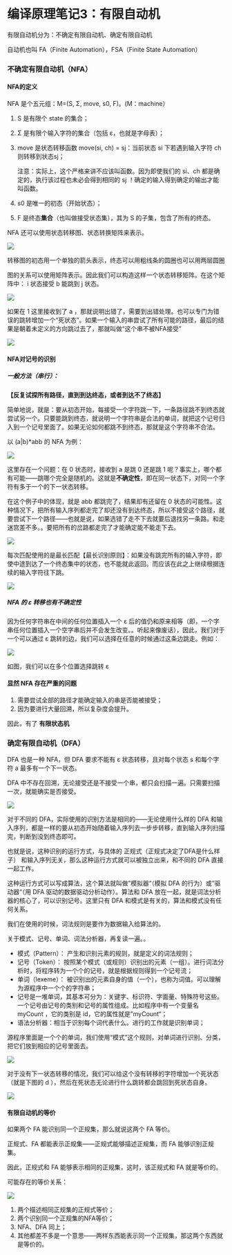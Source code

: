 # 编译原理笔记3：有限自动机

有限自动机分为：不确定有限自动机、确定有限自动机

自动机也叫 FA（Finite Automation），FSA（Finite State Automation）

### 不确定有限自动机（NFA）

#### NFA的定义

NFA 是个五元组：M=(S, Σ, move, s0, F)。(M：machine）

1. S 是有限个 state 的集合；

2. Σ 是有限个输入字符的集合（包括 ε，也就是字母表）；

3. move 是状态转移函数 move(si, ch) = sj：当前状态 si 下若遇到输入字符 ch 则转移到状态sj；

   注意：实际上，这个严格来讲不应该叫函数。因为即使我们的 si、ch 都是确定的，执行该过程也未必会得到相同的 sj ！确定的输入得到确定的输出才能叫函数。

4. s0 是唯一的初态（开始状态）；

5. F 是终态**集合**（也叫做接受状态集），其为 S 的子集，包含了所有的终态。

NFA 还可以使用状态转移图、状态转换矩阵来表示。

![](./img/2_12.png)

转移图的初态用一个单独的箭头表示，终态可以用粗线条的圆圈也可以用两层圆圈

图的关系可以使用矩阵表示。因此我们可以构造这样一个状态转移矩阵。在这个矩阵中： i 状态接受 b 能跳到 j 状态。

![](./img/2_13.png)

如果在 1 这里接收到了 a ，那就说明出错了，需要到出错处理。也可以专门为错误的跳转增加一个“死状态”。如果一个输入的串尝试了所有可能的路径，最后的结果是朝着未定义的方向跳过去了，那就叫做“这个串不被NFA接受”

![](./img/2_14.png)



#### NFA对记号的识别

##### 一般方法（串行）：

**【反复试探所有路径，直到到达终态，或者到达不了终态】**

简单地说，就是：要从初态开始，每接受一个字符跳一下，一条路径跳不到终态就尝试另一个。只要能跳到终态，就说明一个字符串是合法的单词，就把这个记号归入到一个记号里面了。如果无论如何都跳不到终态，那就是这个字符串不合法。

以 (a|b)*abb 的 NFA 为例：



![](./img/2_15.png)

这里存在一个问题：在 0 状态时，接收到 a 是跳 0 还是跳 1 呢？事实上，哪个都有可能——跳哪个完全是随机的。这就是**不确定性**，即在同一状态下，对同一个字符有多于一个的下一状态转移。

在这个例子中的体现，就是 abb 都跳完了，结果却有还留在 0 状态的可能性。这种情况下，把所有输入序列都走完了却还没有到达终态，所以不接受这个路径，就要尝试下一个路径——也就是说，如果选错了走不下去就要后退找另一条路。和走迷宫差不多。。要把所有的岔路都走完了才能确定能不能走下去。

![](./img/2_16.png)

每次匹配使用的是最长匹配【最长识别原则】：如果没有跳完所有的输入字符，即使中途到达了一个终态集中的状态，也不能就此返回。而应该在此之上继续根据连续的输入字符往下跳。

![](./img/2_17.png)

##### NFA 的 ε 转移也有不确定性

因为任何字符串在中间的任何位置插入一个 ε 后的值仍和原来相等（即，一个字串任何位置插入一个空字串后并不会发生改变。。听起来像废话），因此，我们对于一个可以通过 ε 跳转的边，我们可以选择在任意的时候通过这条边跳走。例如：

![](./img/3_1.png)

如图，我们可以在多个位置选择跳转 ε

#### 显然 NFA 存在严重的问题

1. 需要尝试全部的路径才能确定输入的串是否能被接受；
2. 因为要进行大量回溯，所以复杂度会提升。

因此，有了 **有限状态机**

### 确定有限自动机（DFA）

DFA 也是一种 NFA，但 DFA 要求不能有 ε 状态转移，且对每个状态 s 和每个字符 a 最多有一个下一状态。

DFA 中不存在回溯，无论接受还是不接受一个串，都只会扫描一遍。只需要扫描一次，就能确实是否接受。

![](./img/3_2.png)

对于不同的 DFA，实际使用的识别方法是相同的——无论使用什么样的 DFA 和输入序列，都是一样的要从初态开始随着输入序列去一步步转移，直到输入序列扫描完，判断到没到终态即可。

也就是说，这种识别的运行方式，与具体的 正规式（正规式决定了DFA是什么样子） 和输入序列无关，那么这种运行方式就可以被独立出来，和不同的 DFA 直接一起工作。

这种运行方式可以写成算法，这个算法就叫做”模拟器“（模拟 DFA 的行为）或”驱动器“（用 DFA 驱动的数据驱动分析动作）。算法和 DFA 放在一起，就是词法分析器的核心了，可以识别记号。这里只有 DFA 和模式是有关的，算法和模式没有任何关系。

我们在使用的时候，词法规则是要作为数据输入给算法的。

关于模式、记号、单词、词法分析器，再复读一遍。。

- 模式（Pattern）： 产生和识别元素的规则，就是定义的词法规则；
- 记号（Token）： 按照某个模式（或规则）识别出的元素（一组）。进行词法分析时，将程序转为一个个的记号，就是根据规则得到一个记号流；
- 单词（lexeme）： 被识别出的元素自身的值（一个），也称为词值。可以理解为源程序中一个个的字符串；
- 记号是一堆单词，其基本可分为：关键字、标识符、字面量、特殊符号这些。一个记号由记号的类别和记号的属性组成。比如程序中有一个变量名 myCount ，它的类别是 id，它的属性就是”myCount“；
- 语法分析器：相当于识别每个词代表什么。进行的工作就是识别单词；

源程序里面是一个个的单词，我们使用“模式”这个规则，对单词进行识别、分类，把它们放到相应的记号里面去。

![](./img/3_3.png)



对于没有下一状态转移的情况，我们可以给这个没有转移的字符增加一个死状态（就是下图的 d ），然后在死状态无论进行什么跳转都会跳回到死状态自身。

![](./img/3_4.png)

#### 有限自动机的等价

如果两个 FA 能识别同一个正规集，那么就说这两个 FA 等价。

正规式、FA 都能表示正规集——正规式能够描述正规集，而 FA 能够识别正规集。

因此，正规式和 FA 能够表示相同的正规集，这时，该正规式和 FA 就是等价的。

可能存在的等价关系：

![](./img/3_5.png)

1. 两个描述相同正规集的正规式等价；
2. 两个识别同一个正规集的NFA等价；
3. NFA、DFA 同上；
4. 其他都差不多是一个意思——两样东西能表示同一个正规集，那这两个东西就是等价的。 